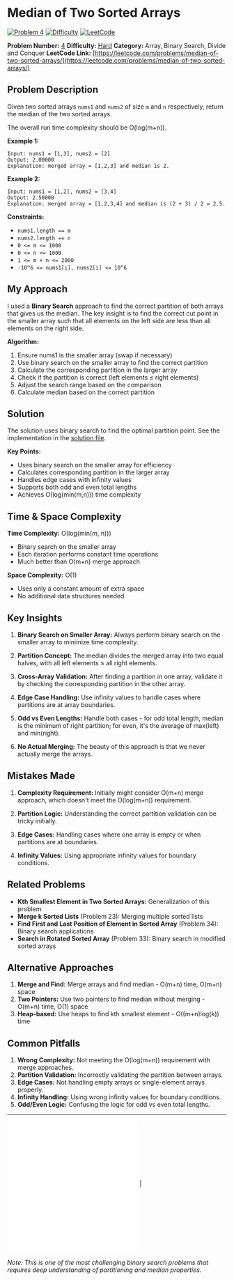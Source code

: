 # Median of Two Sorted Arrays

[![Problem 4](https://img.shields.io/badge/Problem-4-blue?style=for-the-badge&logo=leetcode)](https://leetcode.com/problems/median-of-two-sorted-arrays/)
[![Difficulty](https://img.shields.io/badge/Difficulty-Hard-red?style=for-the-badge)](https://leetcode.com/problemset/?difficulty=HARD)
[![LeetCode](https://img.shields.io/badge/LeetCode-View%20Problem-orange?style=for-the-badge&logo=leetcode)](https://leetcode.com/problems/median-of-two-sorted-arrays/)

**Problem Number:** [4](https://leetcode.com/problems/median-of-two-sorted-arrays/)
**Difficulty:** [Hard](https://leetcode.com/problemset/?difficulty=HARD)
**Category:** Array, Binary Search, Divide and Conquer
**LeetCode Link:** [https://leetcode.com/problems/median-of-two-sorted-arrays/](https://leetcode.com/problems/median-of-two-sorted-arrays/)

## Problem Description

Given two sorted arrays `nums1` and `nums2` of size `m` and `n` respectively, return the median of the two sorted arrays.

The overall run time complexity should be O(log(m+n)).

**Example 1:**
```
Input: nums1 = [1,3], nums2 = [2]
Output: 2.00000
Explanation: merged array = [1,2,3] and median is 2.
```

**Example 2:**
```
Input: nums1 = [1,2], nums2 = [3,4]
Output: 2.50000
Explanation: merged array = [1,2,3,4] and median is (2 + 3) / 2 = 2.5.
```

**Constraints:**
- `nums1.length == m`
- `nums2.length == n`
- `0 <= m <= 1000`
- `0 <= n <= 1000`
- `1 <= m + n <= 2000`
- `-10^6 <= nums1[i], nums2[i] <= 10^6`

## My Approach

I used a **Binary Search** approach to find the correct partition of both arrays that gives us the median. The key insight is to find the correct cut point in the smaller array such that all elements on the left side are less than all elements on the right side.

**Algorithm:**
1. Ensure nums1 is the smaller array (swap if necessary)
2. Use binary search on the smaller array to find the correct partition
3. Calculate the corresponding partition in the larger array
4. Check if the partition is correct (left elements ≤ right elements)
5. Adjust the search range based on the comparison
6. Calculate median based on the correct partition

## Solution

The solution uses binary search to find the optimal partition point. See the implementation in the [solution file](../exercises/4.median-of-two-sorted-arrays.py).

**Key Points:**
- Uses binary search on the smaller array for efficiency
- Calculates corresponding partition in the larger array
- Handles edge cases with infinity values
- Supports both odd and even total lengths
- Achieves O(log(min(m,n))) time complexity

## Time & Space Complexity

**Time Complexity:** O(log(min(m, n)))
- Binary search on the smaller array
- Each iteration performs constant time operations
- Much better than O(m+n) merge approach

**Space Complexity:** O(1)
- Uses only a constant amount of extra space
- No additional data structures needed

## Key Insights

1. **Binary Search on Smaller Array:** Always perform binary search on the smaller array to minimize time complexity.

2. **Partition Concept:** The median divides the merged array into two equal halves, with all left elements ≤ all right elements.

3. **Cross-Array Validation:** After finding a partition in one array, validate it by checking the corresponding partition in the other array.

4. **Edge Case Handling:** Use infinity values to handle cases where partitions are at array boundaries.

5. **Odd vs Even Lengths:** Handle both cases - for odd total length, median is the minimum of right partition; for even, it's the average of max(left) and min(right).

6. **No Actual Merging:** The beauty of this approach is that we never actually merge the arrays.

## Mistakes Made

1. **Complexity Requirement:** Initially might consider O(m+n) merge approach, which doesn't meet the O(log(m+n)) requirement.

2. **Partition Logic:** Understanding the correct partition validation can be tricky initially.

3. **Edge Cases:** Handling cases where one array is empty or when partitions are at boundaries.

4. **Infinity Values:** Using appropriate infinity values for boundary conditions.

## Related Problems

- **Kth Smallest Element in Two Sorted Arrays:** Generalization of this problem
- **Merge k Sorted Lists** (Problem 23): Merging multiple sorted lists
- **Find First and Last Position of Element in Sorted Array** (Problem 34): Binary search applications
- **Search in Rotated Sorted Array** (Problem 33): Binary search in modified sorted arrays

## Alternative Approaches

1. **Merge and Find:** Merge arrays and find median - O(m+n) time, O(m+n) space
2. **Two Pointers:** Use two pointers to find median without merging - O(m+n) time, O(1) space
3. **Heap-based:** Use heaps to find kth smallest element - O((m+n)log(k)) time

## Common Pitfalls

1. **Wrong Complexity:** Not meeting the O(log(m+n)) requirement with merge approaches.
2. **Partition Validation:** Incorrectly validating the partition between arrays.
3. **Edge Cases:** Not handling empty arrays or single-element arrays properly.
4. **Infinity Handling:** Using wrong infinity values for boundary conditions.
5. **Odd/Even Logic:** Confusing the logic for odd vs even total lengths.

---

[![Back to Index](../../README.md#-problem-index)](../../README.md#-problem-index) | [![View Solution](../exercises/4.median-of-two-sorted-arrays.py)](../exercises/4.median-of-two-sorted-arrays.py)

*Note: This is one of the most challenging binary search problems that requires deep understanding of partitioning and median properties.*
